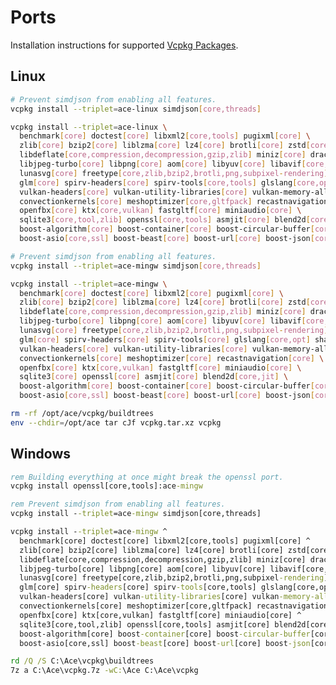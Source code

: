 # Ports
Installation instructions for supported [Vcpkg Packages][pkg].

## Linux

```sh
# Prevent simdjson from enabling all features.
vcpkg install --triplet=ace-linux simdjson[core,threads]

vcpkg install --triplet=ace-linux \
  benchmark[core] doctest[core] libxml2[core,tools] pugixml[core] \
  zlib[core] bzip2[core] liblzma[core] lz4[core] brotli[core] zstd[core] \
  libdeflate[core,compression,decompression,gzip,zlib] miniz[core] draco[core] \
  libjpeg-turbo[core] libpng[core] aom[core] libyuv[core] libavif[core,aom] \
  lunasvg[core] freetype[core,zlib,bzip2,brotli,png,subpixel-rendering] harfbuzz[core,freetype] \
  glm[core] spirv-headers[core] spirv-tools[core,tools] glslang[core,opt,tools] shaderc[core] \
  vulkan-headers[core] vulkan-utility-libraries[core] vulkan-memory-allocator[core] volk[core] \
  convectionkernels[core] meshoptimizer[core,gltfpack] recastnavigation[core] \
  openfbx[core] ktx[core,vulkan] fastgltf[core] miniaudio[core] \
  sqlite3[core,tool,zlib] openssl[core,tools] asmjit[core] blend2d[core,jit] \
  boost-algorithm[core] boost-container[core] boost-circular-buffer[core] \
  boost-asio[core,ssl] boost-beast[core] boost-url[core] boost-json[core]

# Prevent simdjson from enabling all features.
vcpkg install --triplet=ace-mingw simdjson[core,threads]

vcpkg install --triplet=ace-mingw \
  benchmark[core] doctest[core] libxml2[core] pugixml[core] \
  zlib[core] bzip2[core] liblzma[core] lz4[core] brotli[core] zstd[core] \
  libdeflate[core,compression,decompression,gzip,zlib] miniz[core] draco[core] \
  libjpeg-turbo[core] libpng[core] aom[core] libyuv[core] libavif[core,aom] \
  lunasvg[core] freetype[core,zlib,bzip2,brotli,png,subpixel-rendering] harfbuzz[core,freetype] \
  glm[core] spirv-headers[core] spirv-tools[core] glslang[core,opt] shaderc[core] \
  vulkan-headers[core] vulkan-utility-libraries[core] vulkan-memory-allocator[core] volk[core] \
  convectionkernels[core] meshoptimizer[core] recastnavigation[core] \
  openfbx[core] ktx[core,vulkan] fastgltf[core] miniaudio[core] \
  sqlite3[core] openssl[core] asmjit[core] blend2d[core,jit] \
  boost-algorithm[core] boost-container[core] boost-circular-buffer[core] \
  boost-asio[core,ssl] boost-beast[core] boost-url[core] boost-json[core]

rm -rf /opt/ace/vcpkg/buildtrees
env --chdir=/opt/ace tar cJf vcpkg.tar.xz vcpkg
```

## Windows

```bat
rem Building everything at once might break the openssl port.
vcpkg install openssl[core,tools]:ace-mingw

rem Prevent simdjson from enabling all features.
vcpkg install --triplet=ace-mingw simdjson[core,threads]

vcpkg install --triplet=ace-mingw ^
  benchmark[core] doctest[core] libxml2[core,tools] pugixml[core] ^
  zlib[core] bzip2[core] liblzma[core] lz4[core] brotli[core] zstd[core] ^
  libdeflate[core,compression,decompression,gzip,zlib] miniz[core] draco[core] ^
  libjpeg-turbo[core] libpng[core] aom[core] libyuv[core] libavif[core,aom] ^
  lunasvg[core] freetype[core,zlib,bzip2,brotli,png,subpixel-rendering] harfbuzz[core,freetype] ^
  glm[core] spirv-headers[core] spirv-tools[core,tools] glslang[core,opt,tools] shaderc[core] ^
  vulkan-headers[core] vulkan-utility-libraries[core] vulkan-memory-allocator[core] volk[core] ^
  convectionkernels[core] meshoptimizer[core,gltfpack] recastnavigation[core] ^
  openfbx[core] ktx[core,vulkan] fastgltf[core] miniaudio[core] ^
  sqlite3[core,tool,zlib] openssl[core,tools] asmjit[core] blend2d[core,jit] ^
  boost-algorithm[core] boost-container[core] boost-circular-buffer[core] ^
  boost-asio[core,ssl] boost-beast[core] boost-url[core] boost-json[core]

rd /Q /S C:\Ace\vcpkg\buildtrees
7z a C:\Ace\vcpkg.7z -wC:\Ace C:\Ace\vcpkg
```

[pkg]: https://vcpkg.io/en/packages

<!--
cd /opt/ace/vcpkg
cd C:\Ace\vcpkg

# =============================================================================

# Linux
vcpkg install benchmark[core]:ace-linux
vcpkg build ace-test-benchmark:ace-linux
cat buildtrees/ace-test-benchmark/build-ace-linux-rel-out.log
ldd buildtrees/ace-test-benchmark/ace-linux-rel/main

vcpkg install benchmark[core]:ace-mingw
vcpkg build ace-test-benchmark:ace-mingw
cat buildtrees/ace-test-benchmark/build-ace-mingw-rel-out.log
readpe -i buildtrees/ace-test-benchmark/ace-mingw-rel/main.exe | grep -E "^ {8}Name:"

# Windows
vcpkg install benchmark[core]:ace-mingw
vcpkg build ace-test-benchmark:ace-mingw
type buildtrees\ace-test-benchmark\build-ace-mingw-rel-out.log

# =============================================================================

# Linux
vcpkg install doctest[core]:ace-linux doctest[core]:ace-mingw
vcpkg build ace-test-doctest:ace-linux
vcpkg build ace-test-doctest:ace-mingw

# Windows
vcpkg install doctest[core]:ace-mingw
vcpkg build ace-test-doctest:ace-mingw

# =============================================================================

# Linux
vcpkg install libxml2[core,tools]:ace-linux libxml2[core]:ace-mingw
vcpkg build ace-test-libxml2:ace-linux
vcpkg build ace-test-libxml2:ace-mingw

grep "Parsing took" buildtrees/ace-test-libxml2/config-ace-linux-out.log
grep "Parsing took" buildtrees/ace-test-libxml2/config-ace-mingw-out.log

# Windows
vcpkg install libxml2[core,tools]:ace-mingw
vcpkg build ace-test-libxml2:ace-mingw

type buildtrees\ace-test-libxml2\config-ace-mingw-out.log

# =============================================================================

# Linux
vcpkg install pugixml[core]:ace-linux pugixml[core]:ace-mingw
vcpkg build ace-test-pugixml:ace-linux
vcpkg build ace-test-pugixml:ace-mingw

# Windows
vcpkg install pugixml[core]:ace-mingw
vcpkg build ace-test-pugixml:ace-mingw

# =============================================================================

# Linux
vcpkg install zlib[core]:ace-linux zlib[core]:ace-mingw
vcpkg build ace-test-zlib:ace-linux  # 604
vcpkg build ace-test-zlib:ace-mingw  # 604

# Windows
vcpkg install zlib[core]:ace-mingw
vcpkg build ace-test-zlib:ace-mingw

# =============================================================================

# Linux
vcpkg install bzip2[core]:ace-linux bzip2[core]:ace-mingw
vcpkg build ace-test-bzip2:ace-linux  # 703
vcpkg build ace-test-bzip2:ace-mingw  # 703

# Windows
vcpkg install bzip2[core]:ace-mingw
vcpkg build ace-test-bzip2:ace-mingw

# =============================================================================

# Linux
vcpkg install liblzma[core]:ace-linux liblzma[core]:ace-mingw
vcpkg build ace-test-liblzma:ace-linux  # 680
vcpkg build ace-test-liblzma:ace-mingw  # 680

# Windows
vcpkg install liblzma[core]:ace-mingw
vcpkg build ace-test-liblzma:ace-mingw

# =============================================================================

# Linux
vcpkg install lz4[core]:ace-linux lz4[core]:ace-mingw
vcpkg build ace-test-lz4:ace-linux  # 842
vcpkg build ace-test-lz4:ace-mingw  # 842

# Windows
vcpkg install lz4[core]:ace-mingw
vcpkg build ace-test-lz4:ace-mingw

# =============================================================================

# Linux
vcpkg install brotli[core]:ace-linux brotli[core]:ace-mingw
vcpkg build ace-test-brotli:ace-linux  # 480
vcpkg build ace-test-brotli:ace-mingw  # 480

# Windows
vcpkg install brotli[core]:ace-mingw
vcpkg build ace-test-brotli:ace-mingw

# =============================================================================

# Linux
vcpkg install zstd[core]:ace-linux zstd[core]:ace-mingw
vcpkg build ace-test-zstd:ace-linux  # 620
vcpkg build ace-test-zstd:ace-mingw  # 620

# Windows
vcpkg install zstd[core]:ace-mingw
vcpkg build ace-test-zstd:ace-mingw

# =============================================================================

# Linux
vcpkg install libdeflate[core,compression,decompression,gzip,zlib]:ace-linux
vcpkg install libdeflate[core,compression,decompression,gzip,zlib]:ace-mingw
vcpkg build ace-test-libdeflate:ace-linux  # 594
vcpkg build ace-test-libdeflate:ace-mingw  # 594

# Windows
vcpkg install libdeflate[core,compression,decompression,gzip,zlib]:ace-mingw
vcpkg build ace-test-libdeflate:ace-mingw

# =============================================================================

# Linux
vcpkg install miniz[core]:ace-linux miniz[core]:ace-mingw
vcpkg build ace-test-miniz:ace-linux  # 610
vcpkg build ace-test-miniz:ace-mingw  # 610

# Windows
vcpkg install miniz[core]:ace-mingw
vcpkg build ace-test-miniz:ace-mingw

# =============================================================================

# Linux
vcpkg install libjpeg-turbo[core]:ace-linux libjpeg-turbo[core]:ace-mingw
vcpkg build ace-test-libjpeg-turbo:ace-linux
vcpkg build ace-test-libjpeg-turbo:ace-mingw
vcpkg build ace-test-libjpeg:ace-linux
vcpkg build ace-test-libjpeg:ace-mingw

# Windows
vcpkg install libjpeg-turbo[core]:ace-mingw
vcpkg build ace-test-libjpeg-turbo:ace-mingw
vcpkg build ace-test-libjpeg:ace-mingw

# =============================================================================

# Linux
vcpkg install libpng[core]:ace-linux libpng[core]:ace-mingw
vcpkg build ace-test-libpng:ace-linux
vcpkg build ace-test-libpng:ace-mingw

# Windows
vcpkg install libpng[core]:ace-mingw
vcpkg build ace-test-libpng:ace-mingw

# =============================================================================

# Linux
vcpkg install aom[core]:ace-linux aom[core]:ace-mingw
vcpkg install libyuv[core]:ace-linux libyuv[core]:ace-mingw
vcpkg install libavif[core,aom]:ace-linux libavif[core,aom]:ace-mingw
vcpkg build ace-test-libavif:ace-linux
vcpkg build ace-test-libavif:ace-mingw

# Windows
vcpkg install aom[core]:ace-mingw
vcpkg install libyuv[core]:ace-mingw
vcpkg install libavif[core,aom]:ace-mingw
vcpkg build ace-test-libavif:ace-mingw

# =============================================================================

# Linux
vcpkg install lunasvg[core]:ace-linux lunasvg[core]:ace-mingw
vcpkg build ace-test-lunasvg:ace-linux
vcpkg build ace-test-lunasvg:ace-mingw

# Windows
vcpkg install lunasvg[core]:ace-mingw
vcpkg build ace-test-lunasvg:ace-mingw

# =============================================================================

# Linux
vcpkg install freetype[core,zlib,bzip2,brotli,png,subpixel-rendering]:ace-linux
vcpkg install freetype[core,zlib,bzip2,brotli,png,subpixel-rendering]:ace-mingw
vcpkg install harfbuzz[core,freetype]:ace-linux harfbuzz[core,freetype]:ace-mingw
vcpkg build ace-test-fonts:ace-linux
vcpkg build ace-test-fonts:ace-mingw

# Windows
vcpkg install freetype[core,zlib,bzip2,brotli,png,subpixel-rendering]:ace-mingw
vcpkg install harfbuzz[core,freetype]:ace-mingw
vcpkg build ace-test-fonts:ace-mingw

# =============================================================================

# Linux
vcpkg install glm[core]:ace-linux glm[core]:ace-mingw
vcpkg build ace-test-glm:ace-linux
vcpkg build ace-test-glm:ace-mingw

# Windows
vcpkg install glm[core]:ace-mingw
vcpkg build ace-test-glm:ace-mingw

# =============================================================================

# Linux
vcpkg install spirv-headers[core]:ace-linux spirv-headers[core]:ace-mingw
vcpkg install spirv-tools[core,tools]:ace-linux spirv-tools[core]:ace-mingw
vcpkg install glslang[core,opt,tools]:ace-linux glslang[core,opt]:ace-mingw
vcpkg install shaderc[core]:ace-linux shaderc[core]:ace-mingw
vcpkg install vulkan-headers[core]:ace-linux vulkan-headers[core]:ace-mingw
vcpkg install vulkan-utility-libraries[core]:ace-linux vulkan-utility-libraries[core]:ace-mingw
vcpkg install vulkan-memory-allocator[core]:ace-linux vulkan-memory-allocator[core]:ace-mingw
vcpkg install volk[core]:ace-linux volk[core]:ace-mingw
vcpkg install convectionkernels[core]:ace-linux convectionkernels[core]:ace-mingw
vcpkg install meshoptimizer[core,gltfpack]:ace-linux meshoptimizer[core]:ace-mingw
vcpkg install recastnavigation[core]:ace-linux recastnavigation[core]:ace-mingw
vcpkg install openfbx[core]:ace-linux openfbx[core]:ace-mingw
vcpkg install ktx[core,vulkan]:ace-linux ktx[core,vulkan]:ace-mingw

vcpkg build ace-test-vulkan:ace-linux
vcpkg build ace-test-vulkan:ace-mingw

# Windows
vcpkg install spirv-headers[core]:ace-mingw
vcpkg install spirv-tools[core,tools]:ace-mingw
vcpkg install glslang[core,opt,tools]:ace-mingw
vcpkg install shaderc[core]:ace-mingw
vcpkg install vulkan-headers[core]:ace-mingw
vcpkg install vulkan-utility-libraries[core]:ace-mingw
vcpkg install vulkan-memory-allocator[core]:ace-mingw
vcpkg install volk[core]:ace-mingw
vcpkg install convectionkernels[core]:ace-mingw
vcpkg install meshoptimizer[core,gltfpack]:ace-mingw
vcpkg install recastnavigation[core]:ace-mingw
vcpkg install openfbx[core]:ace-mingw
vcpkg install ktx[core,vulkan]:ace-mingw

vcpkg build ace-test-vulkan:ace-mingw

# =============================================================================

# Linux
vcpkg install sqlite3[core,tool,zlib]:ace-linux sqlite3[core]:ace-mingw
vcpkg build ace-test-sqlite3:ace-linux
vcpkg build ace-test-sqlite3:ace-mingw

# Windows
vcpkg install sqlite3[core,tool,zlib]:ace-mingw
vcpkg build ace-test-sqlite3:ace-mingw

# =============================================================================

# Linux
vcpkg install openssl[core,tools]:ace-linux openssl[core]:ace-mingw
vcpkg build ace-test-openssl:ace-linux
vcpkg build ace-test-openssl:ace-mingw

# Windows
vcpkg install openssl[core,tools]:ace-mingw
vcpkg build ace-test-openssl:ace-mingw

# =============================================================================

# Linux
vcpkg remove ace-test:ace-linux ace-test-vulkan:ace-linux
vcpkg remove ace-test:ace-mingw ace-test-vulkan:ace-mingw

vcpkg install ace-test:ace-linux
vcpkg install ace-test:ace-mingw

# Windows
vcpkg remove ace-test:ace-mingw ace-test-vulkan:ace-mingw

vcpkg install ace-test:ace-mingw

# =============================================================================

find_package(Boost REQUIRED COMPONENTS
  algorithm
  container
  circular-buffer
  asio
  beast
  url
  json)

target_link_libraries(main PRIVATE
  Boost::algorithm
  Boost::container
  Boost::circular-buffer
  Boost::asio
  Boost::beast
  Boost::url
  Boost::json)

-->
